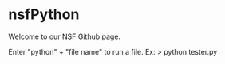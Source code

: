 # nsfPython

Welcome to our NSF Github page.

Enter "python" + "file name" to run a file. 
  Ex: > python tester.py
